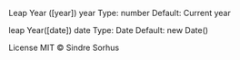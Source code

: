 Leap Year ([year])
year
Type: number
Default: Current year

leap Year([date])
date
Type: Date Default: new Date()

License
MIT © Sindre Sorhus
